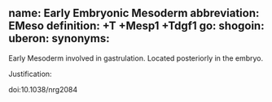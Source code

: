name: Early Embryonic Mesoderm
abbreviation: EMeso
definition: +T +Mesp1 +Tdgf1
go:
shogoin: 
uberon:
synonyms:
---

Early Mesoderm involved in gastrulation. Located posteriorly in the embryo.

Justification:

doi:10.1038/nrg2084